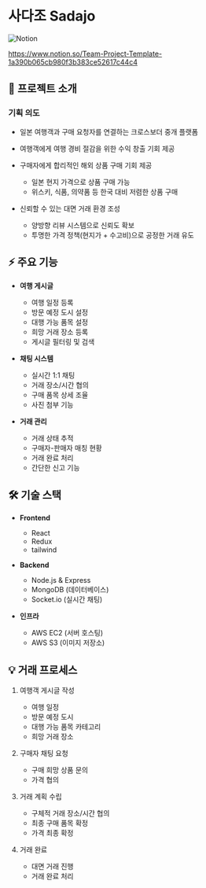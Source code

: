 # 사다조 Sadajo
![Notion](https://img.shields.io/badge/Notion-%23000000.svg?style=for-the-badge&logo=notion&logoColor=white&link=https://www.notion.so/Team-Project-Template-1a390b065cb980f3b383ce52617c44c4
)

<https://www.notion.so/Team-Project-Template-1a390b065cb980f3b383ce52617c44c4>
## 📱 프로젝트 소개
### 기획 의도
- 일본 여행객과 구매 요청자를 연결하는 크로스보더 중개 플랫폼
- 여행객에게 여행 경비 절감을 위한 수익 창출 기회 제공

- 구매자에게 합리적인 해외 상품 구매 기회 제공
  - 일본 현지 가격으로 상품 구매 가능
  - 위스키, 식품, 의약품 등 한국 대비 저렴한 상품 구매

- 신뢰할 수 있는 대면 거래 환경 조성
  - 양방향 리뷰 시스템으로 신뢰도 확보
  - 투명한 가격 정책(현지가 + 수고비)으로 공정한 거래 유도

## ⚡ 주요 기능
- **여행 게시글**
  - 여행 일정 등록
  - 방문 예정 도시 설정
  - 대행 가능 품목 설정
  - 희망 거래 장소 등록
  - 게시글 필터링 및 검색

- **채팅 시스템**
  - 실시간 1:1 채팅
  - 거래 장소/시간 협의
  - 구매 품목 상세 조율
  - 사진 첨부 기능

- **거래 관리**
  - 거래 상태 추적
  - 구매자-판매자 매칭 현황
  - 거래 완료 처리
  - 간단한 신고 기능

## 🛠 기술 스택
- **Frontend**
  - React
  - Redux
  - tailwind 

- **Backend**
  - Node.js & Express
  - MongoDB (데이터베이스)
  - Socket.io (실시간 채팅)

- **인프라**
  - AWS EC2 (서버 호스팅)
  - AWS S3 (이미지 저장소)

## 💡 거래 프로세스
1. 여행객 게시글 작성
   - 여행 일정
   - 방문 예정 도시
   - 대행 가능 품목 카테고리
   - 희망 거래 장소
   
2. 구매자 채팅 요청
   - 구매 희망 상품 문의
   - 가격 협의

3. 거래 계획 수립
   - 구체적 거래 장소/시간 협의
   - 최종 구매 품목 확정
   - 가격 최종 확정

4. 거래 완료
   - 대면 거래 진행
   - 거래 완료 처리
